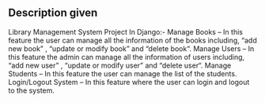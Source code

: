 ## Description given

Library Management System Project In Django:-
Manage Books – In this feature the user can manage all the information of the books including, “add new book” , “update or modify book” and “delete book“.
Manage Users – In this feature the admin can manage all the information of users including, “add new user” , “update or modify user” and “delete user“.
Manage Students – In this feature the user can manage the list of the students.
Login/Logout System – In this feature where the user can login and logout to the system.